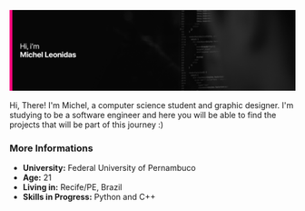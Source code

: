 ![alt text](https://github.com/OnLeonidas/onleonidas/blob/main/background.png)

Hi, There! I'm Michel, a computer science student and graphic designer. I'm studying to be a software engineer and here you will be able to find the projects that will be part of this journey :)

### More Informations
- **University:** Federal University of Pernambuco
- **Age:** 21
- **Living in:** Recife/PE, Brazil
- **Skills in Progress:** Python and C++
